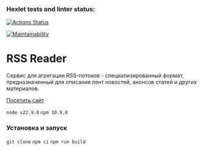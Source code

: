### Hexlet tests and linter status:
[![Actions Status](https://github.com/Diana-coder-tech/frontend-project-11/actions/workflows/hexlet-check.yml/badge.svg)](https://github.com/Diana-coder-tech/frontend-project-11/actions)

[![Maintainability](https://api.codeclimate.com/v1/badges/c03b9ae6509a068288a7/maintainability)](https://codeclimate.com/github/Diana-coder-tech/frontend-project-11/maintainability)

# RSS Reader

Сервис для агрегации RSS-потоков - специализированный формат, предназначенный для описания лент новостей, анонсов статей и других материалов. 

[Посетить сайт](https://frontend-project-11-jet-psi.vercel.app/)

`node v22.9.0`
`npm 10.9.0`

### Установка и запуск

`git clone`
`npm ci`
`npm run build`

